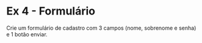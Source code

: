 # Ex 4 - Formulário 

Crie um formulário de cadastro com 3 campos (nome, sobrenome e senha) e 1 botão enviar.